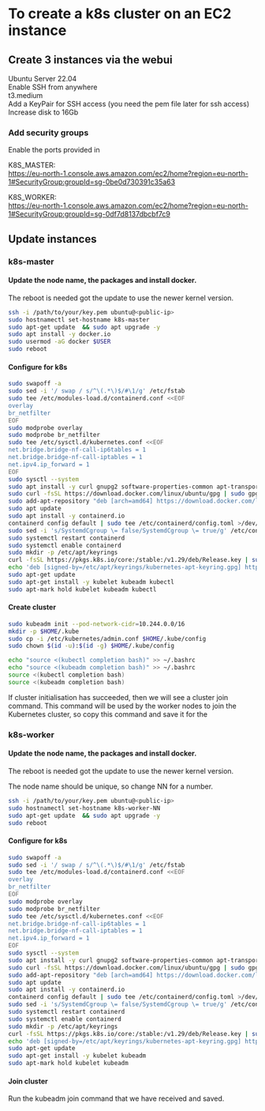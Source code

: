 # To create a k8s cluster on an EC2 instance


## Create 3 instances via the webui

Ubuntu Server 22.04  
Enable SSH from anywhere  
t3.medium  
Add a KeyPair for SSH access (you need the pem file later for ssh access)  
Increase disk to 16Gb

### Add security groups

Enable the ports provided in 

K8S_MASTER:  
https://eu-north-1.console.aws.amazon.com/ec2/home?region=eu-north-1#SecurityGroup:groupId=sg-0be0d730391c35a63

K8S_WORKER:  
https://eu-north-1.console.aws.amazon.com/ec2/home?region=eu-north-1#SecurityGroup:groupId=sg-0df7d8137dbcbf7c9

## Update instances

### k8s-master

#### Update the node name, the packages and install docker.  
The reboot is needed got the update to use the newer kernel version.

```bash
ssh -i /path/to/your/key.pem ubuntu@<public-ip> 
sudo hostnamectl set-hostname k8s-master
sudo apt-get update  && sudo apt upgrade -y
sudo apt install -y docker.io
sudo usermod -aG docker $USER
sudo reboot
```

#### Configure for k8s

```bash
sudo swapoff -a
sudo sed -i '/ swap / s/^\(.*\)$/#\1/g' /etc/fstab
sudo tee /etc/modules-load.d/containerd.conf <<EOF
overlay
br_netfilter
EOF
sudo modprobe overlay
sudo modprobe br_netfilter
sudo tee /etc/sysctl.d/kubernetes.conf <<EOF
net.bridge.bridge-nf-call-ip6tables = 1
net.bridge.bridge-nf-call-iptables = 1
net.ipv4.ip_forward = 1
EOF
sudo sysctl --system
sudo apt install -y curl gnupg2 software-properties-common apt-transport-https ca-certificates
sudo curl -fsSL https://download.docker.com/linux/ubuntu/gpg | sudo gpg --dearmour -o /etc/apt/trusted.gpg.d/docker.gpg
sudo add-apt-repository "deb [arch=amd64] https://download.docker.com/linux/ubuntu $(lsb_release -cs) stable"
sudo apt update
sudo apt install -y containerd.io
containerd config default | sudo tee /etc/containerd/config.toml >/dev/null 2>&1
sudo sed -i 's/SystemdCgroup \= false/SystemdCgroup \= true/g' /etc/containerd/config.toml
sudo systemctl restart containerd
sudo systemctl enable containerd
sudo mkdir -p /etc/apt/keyrings
curl -fsSL https://pkgs.k8s.io/core:/stable:/v1.29/deb/Release.key | sudo gpg --dearmor -o /etc/apt/keyrings/kubernetes-apt-keyring.gpg
echo 'deb [signed-by=/etc/apt/keyrings/kubernetes-apt-keyring.gpg] https://pkgs.k8s.io/core:/stable:/v1.29/deb/ /' | sudo tee /etc/apt/sources.list.d/kubernetes.list
sudo apt-get update
sudo apt-get install -y kubelet kubeadm kubectl
sudo apt-mark hold kubelet kubeadm kubectl
```

#### Create cluster

```bash
sudo kubeadm init --pod-network-cidr=10.244.0.0/16
mkdir -p $HOME/.kube
sudo cp -i /etc/kubernetes/admin.conf $HOME/.kube/config
sudo chown $(id -u):$(id -g) $HOME/.kube/config

echo "source <(kubectl completion bash)" >> ~/.bashrc
echo "source <(kubeadm completion bash)" >> ~/.bashrc
source <(kubectl completion bash)
source <(kubeadm completion bash)
```

If cluster initialisation has succeeded, then we will see a cluster join command. This command will be used by the worker nodes to join the Kubernetes cluster, so copy this command and save it for the 


### k8s-worker

#### Update the node name, the packages and install docker.  
The reboot is needed got the update to use the newer kernel version.

The node name should be unique, so change NN for a number.  

```bash
ssh -i /path/to/your/key.pem ubuntu@<public-ip> 
sudo hostnamectl set-hostname k8s-worker-NN
sudo apt-get update  && sudo apt upgrade -y
sudo reboot
```

#### Configure for k8s

```bash
sudo swapoff -a
sudo sed -i '/ swap / s/^\(.*\)$/#\1/g' /etc/fstab
sudo tee /etc/modules-load.d/containerd.conf <<EOF
overlay
br_netfilter
EOF
sudo modprobe overlay
sudo modprobe br_netfilter
sudo tee /etc/sysctl.d/kubernetes.conf <<EOF
net.bridge.bridge-nf-call-ip6tables = 1
net.bridge.bridge-nf-call-iptables = 1
net.ipv4.ip_forward = 1
EOF
sudo sysctl --system
sudo apt install -y curl gnupg2 software-properties-common apt-transport-https ca-certificates
sudo curl -fsSL https://download.docker.com/linux/ubuntu/gpg | sudo gpg --dearmour -o /etc/apt/trusted.gpg.d/docker.gpg
sudo add-apt-repository "deb [arch=amd64] https://download.docker.com/linux/ubuntu $(lsb_release -cs) stable"
sudo apt update
sudo apt install -y containerd.io
containerd config default | sudo tee /etc/containerd/config.toml >/dev/null 2>&1
sudo sed -i 's/SystemdCgroup \= false/SystemdCgroup \= true/g' /etc/containerd/config.toml
sudo systemctl restart containerd
sudo systemctl enable containerd
sudo mkdir -p /etc/apt/keyrings
curl -fsSL https://pkgs.k8s.io/core:/stable:/v1.29/deb/Release.key | sudo gpg --dearmor -o /etc/apt/keyrings/kubernetes-apt-keyring.gpg
echo 'deb [signed-by=/etc/apt/keyrings/kubernetes-apt-keyring.gpg] https://pkgs.k8s.io/core:/stable:/v1.29/deb/ /' | sudo tee /etc/apt/sources.list.d/kubernetes.list
sudo apt-get update
sudo apt-get install -y kubelet kubeadm
sudo apt-mark hold kubelet kubeadm
```

#### Join cluster
Run the kubeadm join command that we have received and saved.


